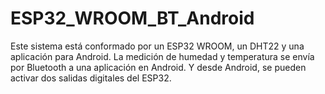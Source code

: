 # ESP32_WROOM_BT_Android
Este sistema está conformado por un ESP32 WROOM, un DHT22 y una aplicación para Android. La medición de humedad y temperatura se envía por Bluetooth a una aplicación en Android. Y desde Android, se pueden activar dos salidas digitales del ESP32.
